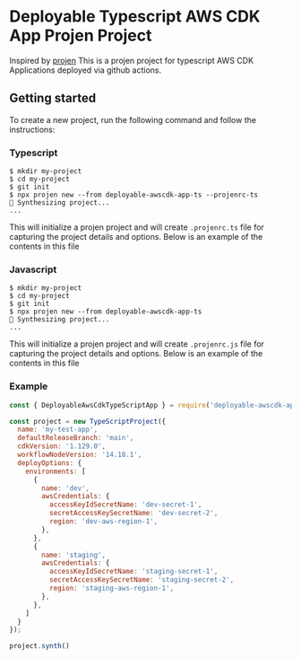 # Deployable Typescript AWS CDK App Projen Project

Inspired by [projen](https://github.com/projen/projen)
This is a projen project for typescript AWS CDK Applications deployed via github actions.

## Getting started

To create a new project, run the following command and follow the instructions:

### Typescript

```console
$ mkdir my-project
$ cd my-project
$ git init
$ npx projen new --from deployable-awscdk-app-ts --projenrc-ts
🤖 Synthesizing project...
...
```

This will initialize a projen project and will create `.projenrc.ts` file for capturing the project details and options. Below is an example of the contents in this file

### Javascript

```console
$ mkdir my-project
$ cd my-project
$ git init
$ npx projen new --from deployable-awscdk-app-ts
🤖 Synthesizing project...
...
```

This will initialize a projen project and will create `.projenrc.js` file for capturing the project details and options. Below is an example of the contents in this file

### Example
```javascript
const { DeployableAwsCdkTypeScriptApp } = require('deployable-awscdk-app-ts');

const project = new TypeScriptProject({
  name: 'my-test-app',
  defaultReleaseBranch: 'main',
  cdkVersion: '1.129.0',
  workflowNodeVersion: '14.18.1',
  deployOptions: {
    environments: [
      {
        name: 'dev',
        awsCredentials: {
          accessKeyIdSecretName: 'dev-secret-1',
          secretAccessKeySecretName: 'dev-secret-2',
          region: 'dev-aws-region-1',
        },
      },
      {
        name: 'staging',
        awsCredentials: {
          accessKeyIdSecretName: 'staging-secret-1',
          secretAccessKeySecretName: 'staging-secret-2',
          region: 'staging-aws-region-1',
        },
      },
    ]
  }
});

project.synth()
```
